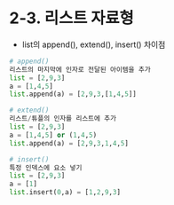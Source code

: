 # 2-3. 리스트 자료형
* list의 append(), extend(), insert() 차이점
```python
# append()
리스트의 마지막에 인자로 전달된 아이템을 추가
list = [2,9,3]
a = [1,4,5]
list.append(a) = [2,9,3,[1,4,5]]

# extend()
리스트/튜플의 인자를 리스트에 추가
list = [2,9,3]
a = [1,4,5] or (1,4,5)
list.append(a) = [2,9,3,1,4,5]

# insert()
특정 인덱스에 요소 넣기
list = [2,9,3]
a = [1]
list.insert(0,a) = [1,2,9,3]
```